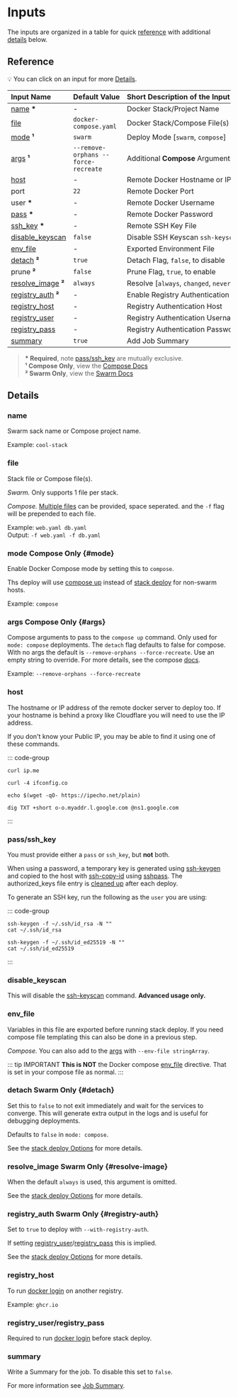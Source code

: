 # Inputs

The inputs are organized in a table for quick [reference](#reference) with additional [details](#details) below.

## Reference

💡 You can click on an input for more [Details](#details).

| Input&nbsp;Name                               | Default&nbsp;Value                  | Short&nbsp;Description&nbsp;of&nbsp;the&nbsp;Input&nbsp;Value |
| :-------------------------------------------- | :---------------------------------- | :------------------------------------------------------------ |
| [name](#name) **\***                          | -                                   | Docker Stack/Project Name                                     |
| [file](#file)                                 | `docker-compose.yaml`               | Docker Stack/Compose File(s)                                  |
| [mode](#mode) **¹**                           | `swarm`                             | Deploy Mode [`swarm`, `compose`]                              |
| [args](#args) **¹**                           | `--remove-orphans --force-recreate` | Additional **Compose** Arguments                              |
| [host](#host)                                 | -                                   | Remote Docker Hostname or IP                                  |
| port                                          | `22`                                | Remote Docker Port                                            |
| user **\***                                   | -                                   | Remote Docker Username                                        |
| [pass](#pass-ssh-key) **\***                  | -                                   | Remote Docker Password                                        |
| [ssh_key](#pass-ssh-key) **\***               | -                                   | Remote SSH Key File                                           |
| [disable_keyscan](#disable-keyscan)           | `false`                             | Disable SSH Keyscan `ssh-keyscan`                             |
| [env_file](#env-file)                         | -                                   | Exported Environment File                                     |
| [detach](#detach) **²**                       | `true`                              | Detach Flag, `false`, to disable                              |
| prune **²**                                   | `false`                             | Prune Flag, `true`, to enable                                 |
| [resolve_image](#resolve-image) **²**         | `always`                            | Resolve [`always`, `changed`, `never`]                        |
| [registry_auth](#registry-auth) **²**         | -                                   | Enable Registry Authentication                                |
| [registry_host](#registry-host)               | -                                   | Registry Authentication Host                                  |
| [registry_user](#registry-user-registry-pass) | -                                   | Registry Authentication Username                              |
| [registry_pass](#registry-user-registry-pass) | -                                   | Registry Authentication Password                              |
| [summary](#summary)                           | `true`                              | Add Job Summary                                               |

> **\* Required**, note [pass/ssh_key](#pass-ssh-key) are mutually exclusive.  
> **¹ Compose Only**, view the [Compose Docs](https://docs.docker.com/reference/cli/docker/compose/up/)  
> **² Swarm Only**, view the [Swarm Docs](https://docs.docker.com/reference/cli/docker/stack/deploy/)

## Details

### name

Swarm sack name or Compose project name.

Example: `cool-stack`

### file

Stack file or Compose file(s).

_Swarm._ Only supports 1 file per stack.

_Compose._ [Multiple files](https://docs.docker.com/compose/how-tos/multiple-compose-files/) can be provided, space seperated. and the `-f` flag will be prepended to each file.

Example: `web.yaml db.yaml`  
Output: `-f web.yaml -f db.yaml`

### mode <Badge type="warning">Compose Only</Badge> {#mode}

Enable Docker Compose mode by setting this to `compose`.

Ths deploy will use [compose up](https://docs.docker.com/reference/cli/docker/compose/up/) instead of [stack deploy](https://docs.docker.com/reference/cli/docker/stack/deploy/) for non-swarm hosts.

Example: `compose`

### args <Badge type="warning">Compose Only</Badge> {#args}

Compose arguments to pass to the `compose up` command. Only used for `mode: compose` deployments.
The `detach` flag defaults to false for compose. With no args the default is `--remove-orphans --force-recreate`.
Use an empty string to override. For more details, see the compose
[docs](https://docs.docker.com/reference/cli/docker/compose/up/).

Example: `--remove-orphans --force-recreate`

### host

The hostname or IP address of the remote docker server to deploy too.
If your hostname is behind a proxy like Cloudflare you will need to use the IP address.

If you don't know your Public IP, you may be able to find it using one of these commands.

::: code-group

```shell [curl ~vscode-icons:file-type-shell~]
curl ip.me
```

```shell [curl -4 ~vscode-icons:file-type-shell~]
curl -4 ifconfig.co
```

```shell [wget ~vscode-icons:file-type-shell~]
echo $(wget -qO- https://ipecho.net/plain)
```

```shell [dig ~vscode-icons:file-type-shell~]
dig TXT +short o-o.myaddr.l.google.com @ns1.google.com
```

:::

### pass/ssh_key

You must provide either a `pass` or `ssh_key`, but **not** both.

When using a password, a temporary key is generated using [ssh-keygen](https://linux.die.net/man/1/ssh-copy-id)
and copied to the host with [ssh-copy-id](https://linux.die.net/man/1/ssh-copy-id) using [sshpass](https://linux.die.net/man/1/sshpass).
The authorized_keys file entry is [cleaned up](https://github.com/cssnr/stack-deploy-action/blob/master/src/main.sh#L10) after each deploy.

To generate an SSH key, run the following as the `user` you are using:

::: code-group

```shell [rsa ~vscode-icons:file-type-shell~]
ssh-keygen -f ~/.ssh/id_rsa -N ""
cat ~/.ssh/id_rsa
```

```shell [ed25519 ~vscode-icons:file-type-shell~]
ssh-keygen -f ~/.ssh/id_ed25519 -N ""
cat ~/.ssh/id_ed25519
```

:::

### disable_keyscan

This will disable the [ssh-keyscan](https://linux.die.net/man/1/ssh-keyscan) command. **Advanced usage only.**

### env_file

Variables in this file are exported before running stack deploy.
If you need compose file templating this can also be done in a previous step.

_Compose._ You can also add to the [args](#args) with `--env-file stringArray`.

::: tip IMPORTANT
**This is NOT** the Docker compose [env_file](https://docs.docker.com/compose/how-tos/environment-variables/set-environment-variables/#use-the-env_file-attribute) directive.
That is set in your compose file as normal.
:::

### detach <Badge type="warning">Swarm Only</Badge> {#detach}

Set this to `false` to not exit immediately and wait for the services to converge.
This will generate extra output in the logs and is useful for debugging deployments.

Defaults to `false` in `mode: compose`.

See the [stack deploy Options](https://docs.docker.com/reference/cli/docker/stack/deploy/#options) for more details.

### resolve_image <Badge type="warning">Swarm Only</Badge> {#resolve-image}

When the default `always` is used, this argument is omitted.

See the [stack deploy Options](https://docs.docker.com/reference/cli/docker/stack/deploy/#options) for more details.

### registry_auth <Badge type="warning">Swarm Only</Badge> {#registry-auth}

Set to `true` to deploy with `--with-registry-auth`.

If setting [registry_user](#registry-user-registry-pass)/[registry_pass](#registry-user-registry-pass) this is implied.

See the [stack deploy Options](https://docs.docker.com/reference/cli/docker/stack/deploy/#options) for more details.

### registry_host

To run [docker login](https://docs.docker.com/reference/cli/docker/login/) on another registry.

Example: `ghcr.io`

### registry_user/registry_pass

Required to run [docker login](https://docs.docker.com/reference/cli/docker/login/) before stack deploy.

### summary

Write a Summary for the job. To disable this set to `false`.

For more information see [Job Summary](../guides/features.md#job-summary).
